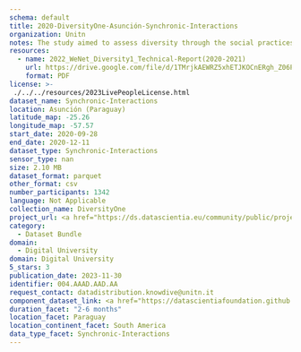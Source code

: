 ```yaml
---
schema: default
title: 2020-DiversityOne-Asunción-Synchronic-Interactions
organization: Unitn
notes: The study aimed to assess diversity through the social practices and daily behaviors of university students from eight different countries. The research was carried out in two phases. Initially, a large sample of students from Denmark, Italy, Mongolia, Paraguay, the United Kingdom, China, Mexico, and India, completed a survey on their social practices, as well as their socio-demographic, cultural, and psychological elements. In the second phase, a sub-sample of the respondents engaged in a four-week data collection by using an innovative smartphone application called iLog. This app collected data from thirty-four smartphone sensors around the clock, allowing for an in-depth investigation into the diversity and daily routines of university students across countries, both synchronically and diachronically.
resources:
  - name: 2022_WeNet_Diversity1_Technical-Report(2020-2021)
    url: https://drive.google.com/file/d/1TMrjkAEWRZ5xhETJKOCnERgh_Z06PO2E/view?usp=drive_link
    format: PDF
license: >-
 ./../../resources/2023LivePeopleLicense.html
dataset_name: Synchronic-Interactions
location: Asunción (Paraguay)
latitude_map: -25.26
longitude_map: -57.57
start_date: 2020-09-28
end_date: 2020-12-11
dataset_type: Synchronic-Interactions
sensor_type: nan
size: 2.10 MB
dataset_format: parquet
other_format: csv
number_participants: 1342
language: Not Applicable
collection_name: DiversityOne
project_url: <a href="https://ds.datascientia.eu/community/public/projects/6b8e2fb9-30d9-4fdb-9116-0cc7cc00ba3e">https://ds.datascientia.eu/community/public/projects/6b8e2fb9-30d9-4fdb-9116-0cc7cc00ba3e</a>
category: 
  - Dataset Bundle
domain: 
  - Digital University
domain: Digital University
5_stars: 3
publication_date: 2023-11-30
identifier: 004.AAAD.AAD.AA
request_contact: datadistribution.knowdive@unitn.it
component_dataset_link: <a href="https://datascientiafoundation.github.io/LivePeople/datasets/2020-DV1-Asunci%C3%B3n-Questionnaire%20Diversity%20A/">2020-DV1-Asunci%C3%B3n-Questionnaire Diversity A</a>, <a href="https://datascientiafoundation.github.io/LivePeople/datasets/2020-DV1-Asunci%C3%B3n-Questionnaire%20Diversity%20B/">2020-DV1-Asunci%C3%B3n-Questionnaire Diversity B</a>, <a href="https://datascientiafoundation.github.io/LivePeople/datasets/2020-DV1-Asunci%C3%B3n-Questionnaire%20Diversity%20C/">2020-DV1-Asunci%C3%B3n-Questionnaire Diversity C</a>
duration_facet: "2-6 months"
location_facet: Paraguay
location_continent_facet: South America
data_type_facet: Synchronic-Interactions
---
```

